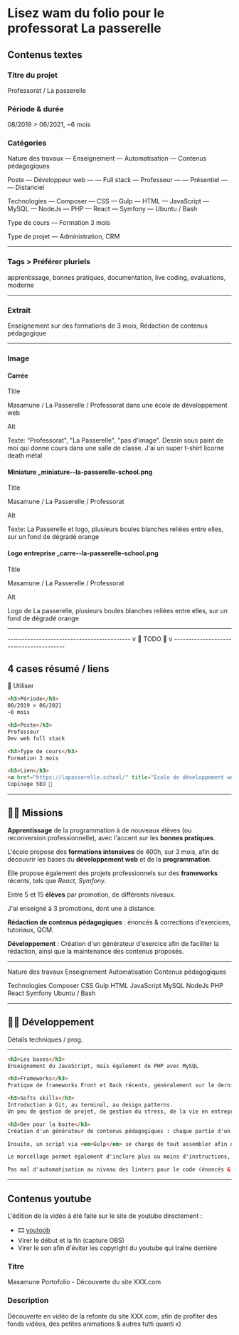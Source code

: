 # Lisez wam du folio pour le professorat La passerelle

## Contenus textes

### Titre du projet

Professorat / La passerelle

### Période & durée

08/2019 > 06/2021, ~6 mois

### Catégories

Nature des travaux
— Enseignement
— Automatisation
— Contenus pédagogiques

Poste
— Développeur web
— — Full stack
— Professeur
— — Présentiel
— — Distanciel

Technologies
— Composer
— CSS
— Gulp
— HTML
— JavaScript
— MySQL
— NodeJs
— PHP
— React
— Symfony
— Ubuntu / Bash

Type de cours
— Formation 3 mois

Type de projet
— Administration, CRM

---

### Tags > Préférer pluriels

apprentissage, bonnes pratiques, documentation, live coding, evaluations, moderne

---

### Extrait

Enseignement sur des formations de 3 mois, Rédaction de contenus pédagogique

---

### Image

#### Carrée

Title

Masamune / La Passerelle / Professorat dans une école de développement web

Alt

Texte: "Professorat", "La Passerelle", "pas d'image". Dessin sous paint de moi qui donne cours dans une salle de classe. J'ai un super t-shirt licorne death métal

#### Miniature _miniature--la-passerelle-school.png

Title

Masamune / La Passerelle / Professorat

Alt

Texte: La Passerelle et logo, plusieurs boules blanches reliées entre elles, sur un fond de dégradé orange

#### Logo entreprise _carre--la-passerelle-school.png

Title

Masamune / La Passerelle / Professorat

Alt

Logo de La passerelle, plusieurs boules blanches reliées entre elles, sur un fond de dégradé orange

---

------------------------------------------- v 🌱 TODO 🌱 v ----------------------------------------
## 4 cases résumé / liens

🚨 Utiliser

```html
<h3>Période</h3>
08/2019 > 06/2021
~6 mois

<h3>Poste</h3>
Professeur
Dev web full stack

<h3>Type de cours</h3>
Formation 3 mois

<h3>Lien</h3>
<a href="https://lapasserelle.school/" title="Ecole de développement web sur Paris, formation de 3 mois" target="_blank">Site de l'école</a>
Copinage SEO 🥰
```

---

## 👨‍🏫 Missions

**Apprentissage** de la programmation à de nouveaux élèves (ou reconversion professionnelle), avec l'accent sur les **bonnes pratiques**.

L'école propose des **formations intensives** de 400h, sur 3 mois, afin de découvrir les bases du **développement web** et de la **programmation**.

Elle propose également des projets professionnels sur des **frameworks** récents, tels que *React*, *Symfony*.

Entre 5 et 15 **élèves** par promotion, de différents niveaux.

J'ai enseigné à 3 promotions, dont une à distance.

**Rédaction de contenus pédagogiques** : énoncés & corrections d'exercices, tutoriaux, QCM.

**Développement** : Création d'un générateur d'exercice afin de faciliter la rédaction, ainsi que la maintenance des contenus proposés.

---

Nature des travaux
Enseignement
Automatisation
Contenus pédagogiques

Technologies
Composer
CSS
Gulp
HTML
JavaScript
MySQL
NodeJs
PHP
React
Symfony
Ubuntu / Bash

---

## 👨‍💻 Développement

Détails techniques / prog.

---

```html
<h3>Les bases</h3>
Enseignement du JavaScript, mais également de PHP avec MySQL

<h3>Frameworks</h3>
Pratique de frameworks Front et Back récents, généralement sur le dernier mois de la formation, dans le cadre des projets professionnels

<h3>Softs skills</h3>
Introduction à Git, au terminal, au design patterns.
Un peu de gestion de projet, de gestion du stress, de la vie en entreprise, également voir si des élèves souhaitent devenir freelance, etc.

<h3>Dev pour la boite</h3>
Création d'un générateur de contenus pédagogiques : chaque partie d'un exercice est morcellé en fichiers <em>Markdown</em>, et différentes branches <em>Git</em> permettent de gérer proprement les différentes étapes de l'exo.

Ensuite, un script via <em>Gulp</em> se charge de tout assembler afin de sortir des énoncés, des corrections "pas-à-pas" au format HTML et PDF.

Le morcellage permet également d'inclure plus ou moins d'instructions, de conseils, afin de s'adapter au niveau de l'élève.

Pas mal d'automatisation au niveau des linters pour le code (énoncés & corrections).
```

---

## Contenus youtube

L'édition de la vidéo à été faite sur le site de youtube directement :

- 🎞️ [youtoob](https://www.youtube.com/watch?v=A_pDQ4P956M)
- Virer le début et la fin (capture OBS)
- Virer le son afin d'éviter les copyright du youtube qui traîne derrière

### Titre

Masamune Portofolio - Découverte du site XXX.com

### Description

Découverte en vidéo de la refonte du site XXX.com, afin de profiter des fonds vidéos, des petites animations & autres tutti quanti x)

